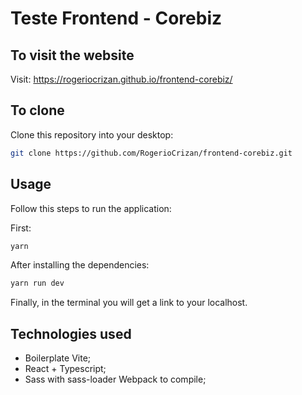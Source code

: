 # Teste Frontend - Corebiz

## To visit the website

Visit: https://rogeriocrizan.github.io/frontend-corebiz/

## To clone

Clone this repository into your desktop:

```bash
git clone https://github.com/RogerioCrizan/frontend-corebiz.git
```

## Usage

Follow this steps to run the application:

First:

```bash
yarn
```

After installing the dependencies:

```bash
yarn run dev
```

Finally, in the terminal you will get a link to your localhost.

## Technologies used

- Boilerplate Vite;
- React + Typescript;
- Sass with sass-loader Webpack to compile;
